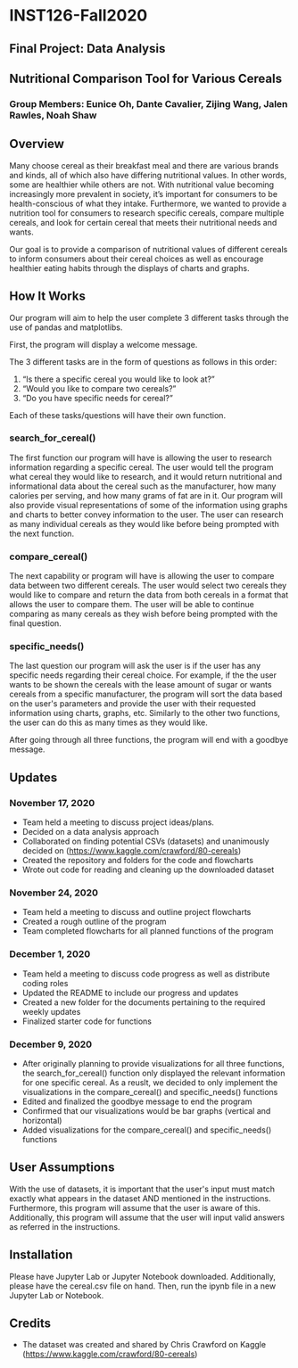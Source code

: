 # INST126-Fall2020
## Final Project: Data Analysis 
## Nutritional Comparison Tool for Various Cereals
### Group Members: Eunice Oh, Dante Cavalier, Zijing Wang, Jalen Rawles, Noah Shaw

## Overview
Many choose cereal as their breakfast meal and there are various brands and kinds, all of which also have differing nutritional values. In other words, some are healthier while others are not. With nutritional value becoming increasingly more prevalent in society, it’s important for consumers to be health-conscious of what they intake. Furthermore, we wanted to provide a nutrition tool for consumers to research specific cereals, compare multiple cereals, and look for certain cereal that meets their nutritional needs and wants.

Our goal is to provide a comparison of nutritional values of different cereals to inform consumers about their cereal choices as well as encourage healthier eating habits through the displays of charts and graphs.

## How It Works
Our program will aim to help the user complete 3 different tasks through the use of pandas and matplotlibs.

First, the program will display a welcome message.

The 3 different tasks are in the form of questions as follows in this order:
1) “Is there a specific cereal you would like to look at?”
2) “Would you like to compare two cereals?”
3) “Do you have specific needs for cereal?”

Each of these tasks/questions will have their own function.

### search_for_cereal()
The first function our program will have is allowing the user to research information regarding a specific cereal. The user would tell the program what cereal they would like to research, and it would return nutritional and informational data about the cereal such as the manufacturer, how many calories per serving, and how many grams of fat are in it. Our program will also provide visual representations of some of the information using graphs and charts to better convey information to the user. The user can research as many individual cereals as they would like before being prompted with the next function. 

### compare_cereal()
The next capability or program will have is allowing the user to compare data between two different cereals. The user would select two cereals they would like to compare and return the data from both cereals in a format that allows the user to compare them. The user will be able to continue comparing as many cereals as they wish before being prompted with the final question. 

### specific_needs()
The last question our program will ask the user is if the user has any specific needs regarding their cereal choice. For example, if the the user wants to be shown the cereals with the lease amount of sugar or wants cereals from a specific manufacturer, the program will sort the data based on the user's parameters and provide the user with their requested information using charts, graphs, etc. Similarly to the other two functions, the user can do this as many times as they would like. 

After going through all three functions, the program will end with a goodbye message. 

## Updates
### November 17, 2020
- Team held a meeting to discuss project ideas/plans.
- Decided on a data analysis approach
- Collaborated on finding potential CSVs (datasets) and unanimously decided on (https://www.kaggle.com/crawford/80-cereals)
- Created the repository and folders for the code and flowcharts
- Wrote out code for reading and cleaning up the downloaded dataset

### November 24, 2020
- Team held a meeting to discuss and outline project flowcharts
- Created a rough outline of the program
- Team completed flowcharts for all planned functions of the program

### December 1, 2020
- Team held a meeting to discuss code progress as well as distribute coding roles
- Updated the README to include our progress and updates
- Created a new folder for the documents pertaining to the required weekly updates
- Finalized starter code for functions

### December 9, 2020
- After originally planning to provide visualizations for all three functions, the search_for_cereal() function only displayed the relevant information for one specific cereal. As a reuslt, we decided to only implement the visualizations in the compare_cereal() and specific_needs() functions
- Edited and finalized the goodbye message to end the program
- Confirmed that our visualizations would be bar graphs (vertical and horizontal)
- Added visualizations for the compare_cereal() and specific_needs() functions

## User Assumptions 
With the use of datasets, it is important that the user's input must match exactly what appears in the dataset AND mentioned in the instructions. Furthermore, this program will assume that the user is aware of this. Additionally, this program will assume that the user will input valid answers as referred in the instructions.

## Installation
Please have Jupyter Lab or Jupyter Notebook downloaded. Additionally, please have the cereal.csv file on hand. Then, run the ipynb file in a new Jupyter Lab or Notebook.

## Credits
- The dataset was created and shared by Chris Crawford on Kaggle (https://www.kaggle.com/crawford/80-cereals)
